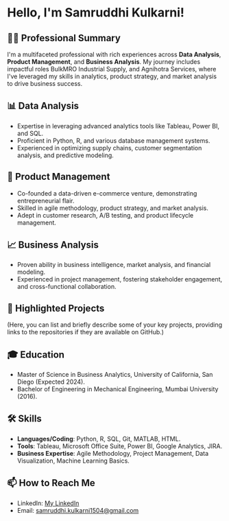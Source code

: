 # Hello, I'm Samruddhi Kulkarni!

## 👩‍💼 Professional Summary
I'm a multifaceted professional with rich experiences across **Data Analysis**, **Product Management**, and **Business Analysis**. My journey includes impactful roles BulkMRO Industrial Supply, and Agnihotra Services, where I've leveraged my skills in analytics, product strategy, and market analysis to drive business success.

## 📊 Data Analysis
- Expertise in leveraging advanced analytics tools like Tableau, Power BI, and SQL.
- Proficient in Python, R, and various database management systems.
- Experienced in optimizing supply chains, customer segmentation analysis, and predictive modeling.

## 💼 Product Management
- Co-founded a data-driven e-commerce venture, demonstrating entrepreneurial flair.
- Skilled in agile methodology, product strategy, and market analysis.
- Adept in customer research, A/B testing, and product lifecycle management.

## 📈 Business Analysis
- Proven ability in business intelligence, market analysis, and financial modeling.
- Experienced in project management, fostering stakeholder engagement, and cross-functional collaboration.

## 🌟 Highlighted Projects
(Here, you can list and briefly describe some of your key projects, providing links to the repositories if they are available on GitHub.)

## 🎓 Education
- Master of Science in Business Analytics, University of California, San Diego (Expected 2024).
- Bachelor of Engineering in Mechanical Engineering, Mumbai University (2016).

## 🛠 Skills
- **Languages/Coding**: Python, R, SQL, Git, MATLAB, HTML.
- **Tools**: Tableau, Microsoft Office Suite, Power BI, Google Analytics, JIRA.
- **Business Expertise**: Agile Methodology, Project Management, Data Visualization, Machine Learning Basics.

## 📫 How to Reach Me
- LinkedIn: [My LinkedIn](https://www.linkedin.com/in/samruddhiskulkarni/)
- Email: [samruddhi.kulkarni1504@gmail.com](mailto:samruddhi.kulkarni1504@gmail.com)

<!--
**IamKoham/IamKoham** is a ✨ _special_ ✨ repository because its `README.md` (this file) appears on your GitHub profile.

Here are some ideas to get you started:

- 🔭 I’m currently working on ...
- 🌱 I’m currently learning ...
- 👯 I’m looking to collaborate on ...
- 🤔 I’m looking for help with ...
- 💬 Ask me about ...
- 📫 How to reach me: ...
- 😄 Pronouns: ...
- ⚡ Fun fact: ...
-->
